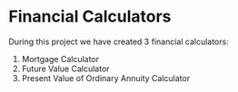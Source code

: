 # Financial Calculators
During this project we have created 3 financial calculators:
1. Mortgage Calculator
2. Future Value Calculator
3. Present Value of Ordinary Annuity Calculator
